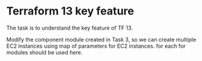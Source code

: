 # Terraform 13 key feature

The task is to understand the key feature of TF 13.

Modify the component module created in Task 3, so we can create multiple EC2 instances using map of parameters for EC2 instances. for each for modules should be used here.
